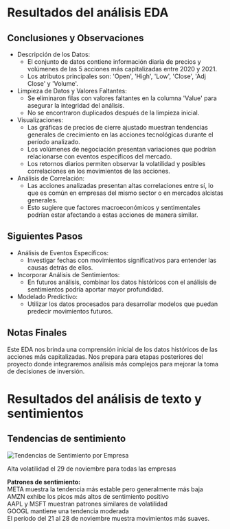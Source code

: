 # Resultados del análisis EDA

## Conclusiones y Observaciones
* Descripción de los Datos:
  * El conjunto de datos contiene información diaria de precios y volúmenes de las 5 acciones más capitalizadas entre 2020 y 2021.
  * Los atributos principales son: 'Open', 'High', 'Low', 'Close', 'Adj Close' y 'Volume'.
* Limpieza de Datos y Valores Faltantes:
  * Se eliminaron filas con valores faltantes en la columna 'Value' para asegurar la integridad del análisis.
  * No se encontraron duplicados después de la limpieza inicial.
* Visualizaciones:
  * Las gráficas de precios de cierre ajustado muestran tendencias generales de crecimiento en las acciones tecnológicas durante el período analizado.
  * Los volúmenes de negociación presentan variaciones que podrían relacionarse con eventos específicos del mercado.
  * Los retornos diarios permiten observar la volatilidad y posibles correlaciones en los movimientos de las acciones.
* Análisis de Correlación:
  * Las acciones analizadas presentan altas correlaciones entre sí, lo que es común en empresas del mismo sector o en mercados alcistas generales.
  * Esto sugiere que factores macroeconómicos y sentimentales podrían estar afectando a estas acciones de manera similar.

## Siguientes Pasos
* Análisis de Eventos Específicos:
  * Investigar fechas con movimientos significativos para entender las causas detrás de ellos.
* Incorporar Análisis de Sentimientos:
  * En futuros análisis, combinar los datos históricos con el análisis de sentimientos podría aportar mayor profundidad.
* Modelado Predictivo:
  * Utilizar los datos procesados para desarrollar modelos que puedan predecir movimientos futuros.

## Notas Finales  
Este EDA nos brinda una comprensión inicial de los datos históricos de las acciones más capitalizadas. Nos prepara para etapas posteriores del proyecto donde integraremos análisis más complejos para mejorar la toma de decisiones de inversión.


# Resultados del análisis de texto y sentimientos  

## Tendencias de sentimiento
![Tendencias de Sentimiento por Empresa](https://github.com/user-attachments/assets/413b24ad-70f5-4850-a848-f52fa01b8c8c)

Alta volatilidad el 29 de noviembre para todas las empresas  

**Patrones de sentimiento:**  
META muestra la tendencia más estable pero generalmente más baja  
AMZN exhibe los picos más altos de sentimiento positivo  
AAPL y MSFT muestran patrones similares de volatilidad  
GOOGL mantiene una tendencia moderada  
El período del 21 al 28 de noviembre muestra movimientos más suaves.  









